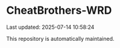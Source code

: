 # CheatBrothers-WRD

Last updated: 2025-07-14 10:58:24

This repository is automatically maintained.
